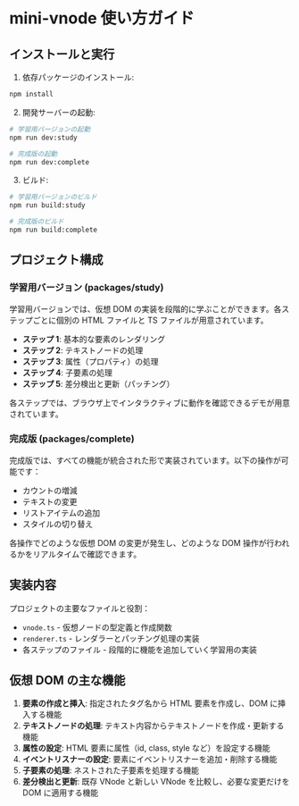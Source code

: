 # mini-vnode 使い方ガイド

## インストールと実行

1. 依存パッケージのインストール:

```bash
npm install
```

2. 開発サーバーの起動:

```bash
# 学習用バージョンの起動
npm run dev:study

# 完成版の起動
npm run dev:complete
```

3. ビルド:

```bash
# 学習用バージョンのビルド
npm run build:study

# 完成版のビルド
npm run build:complete
```

## プロジェクト構成

### 学習用バージョン (packages/study)

学習用バージョンでは、仮想 DOM の実装を段階的に学ぶことができます。各ステップごとに個別の HTML ファイルと TS ファイルが用意されています。

- **ステップ 1**: 基本的な要素のレンダリング
- **ステップ 2**: テキストノードの処理
- **ステップ 3**: 属性（プロパティ）の処理
- **ステップ 4**: 子要素の処理
- **ステップ 5**: 差分検出と更新（パッチング）

各ステップでは、ブラウザ上でインタラクティブに動作を確認できるデモが用意されています。

### 完成版 (packages/complete)

完成版では、すべての機能が統合された形で実装されています。以下の操作が可能です：

- カウントの増減
- テキストの変更
- リストアイテムの追加
- スタイルの切り替え

各操作でどのような仮想 DOM の変更が発生し、どのような DOM 操作が行われるかをリアルタイムで確認できます。

## 実装内容

プロジェクトの主要なファイルと役割：

- `vnode.ts` - 仮想ノードの型定義と作成関数
- `renderer.ts` - レンダラーとパッチング処理の実装
- 各ステップのファイル - 段階的に機能を追加していく学習用の実装

## 仮想 DOM の主な機能

1. **要素の作成と挿入**: 指定されたタグ名から HTML 要素を作成し、DOM に挿入する機能
2. **テキストノードの処理**: テキスト内容からテキストノードを作成・更新する機能
3. **属性の設定**: HTML 要素に属性（id, class, style など）を設定する機能
4. **イベントリスナーの設定**: 要素にイベントリスナーを追加・削除する機能
5. **子要素の処理**: ネストされた子要素を処理する機能
6. **差分検出と更新**: 既存 VNode と新しい VNode を比較し、必要な変更だけを DOM に適用する機能
